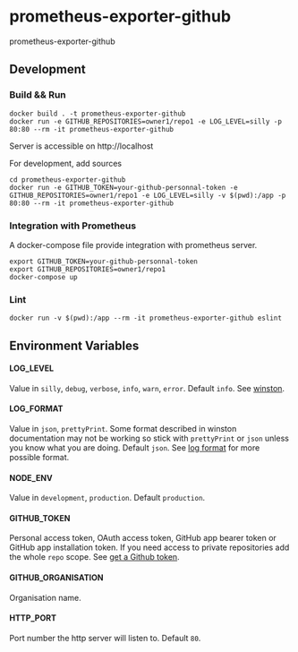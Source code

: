 # prometheus-exporter-github
prometheus-exporter-github

## Development
### Build && Run
```
docker build . -t prometheus-exporter-github
docker run -e GITHUB_REPOSITORIES=owner1/repo1 -e LOG_LEVEL=silly -p 80:80 --rm -it prometheus-exporter-github
```
Server is accessible on http://localhost

For development, add sources
```
cd prometheus-exporter-github
docker run -e GITHUB_TOKEN=your-github-personnal-token -e GITHUB_REPOSITORIES=owner1/repo1 -e LOG_LEVEL=silly -v $(pwd):/app -p 80:80 --rm -it prometheus-exporter-github
```

### Integration with Prometheus
A docker-compose file provide integration with prometheus server.
```
export GITHUB_TOKEN=your-github-personnal-token
export GITHUB_REPOSITORIES=owner1/repo1
docker-compose up
```

### Lint
```
docker run -v $(pwd):/app --rm -it prometheus-exporter-github eslint
```

## Environment Variables
#### LOG_LEVEL
Value in `silly`, `debug`, `verbose`, `info`, `warn`, `error`.
Default `info`.
See [winston](https://www.npmjs.com/package/winston).
#### LOG_FORMAT
Value in `json`, `prettyPrint`. Some format described in winston documentation may not be working so stick with `prettyPrint` or `json` unless you know what you are doing.
Default `json`.
See [log format](https://github.com/winstonjs/logform#formats) for more possible format.
#### NODE_ENV
Value in `development`, `production`.
Default `production`.
#### GITHUB_TOKEN
Personal access token, OAuth access token, GitHub app bearer token or GitHub app installation token. If you need access to private repositories add the whole `repo` scope.
See [get a Github token](https://github.com/settings/developers).
#### GITHUB_ORGANISATION
Organisation name.
#### HTTP_PORT
Port number the http server will listen to.
Default `80`.
